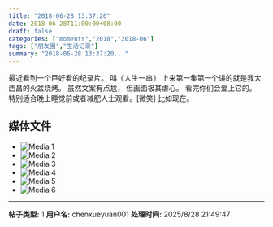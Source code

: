 ```yaml
---
title: "2018-06-28 13:37:20"
date: 2018-06-28T11:00:00+08:00
draft: false
categories: ["moments","2018","2018-06"]
tags: ["朋友圈","生活记录"]
summary: "2018-06-28 13:37:20..."
---
```


最近看到一个巨好看的纪录片。
叫《人生一串》
上来第一集第一个讲的就是我大西昌的火盆烧烤。
虽然文案有点尬，
但画面极其虐心。
看完你们会爱上它的。
特别适合晚上睡觉前或者减肥人士观看。[微笑]
比如现在。

## 媒体文件

- ![Media 1](/Moments/photos/2018-06-28/201806281337200.jpg)
- ![Media 2](/Moments/photos/2018-06-28/201806281337201.jpg)
- ![Media 3](/Moments/photos/2018-06-28/201806281337202.jpg)
- ![Media 4](/Moments/photos/2018-06-28/201806281337203.jpg)
- ![Media 5](/Moments/photos/2018-06-28/201806281337204.jpg)
- ![Media 6](/Moments/photos/2018-06-28/201806281337205.jpg)

---

**帖子类型:** 1
**用户名:** chenxueyuan001
**处理时间:** 2025/8/28 21:49:47